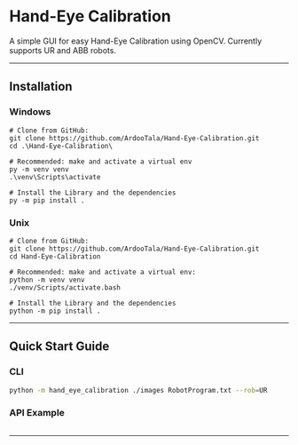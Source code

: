 # Hand-Eye Calibration
A simple GUI for easy Hand-Eye Calibration using OpenCV. Currently supports UR and ABB robots.

---

## Installation
### Windows

```shell
# Clone from GitHub:
git clone https://github.com/ArdooTala/Hand-Eye-Calibration.git
cd .\Hand-Eye-Calibration\

# Recommended: make and activate a virtual env
py -m venv venv
.\venv\Scripts\activate

# Install the Library and the dependencies
py -m pip install .
```

### Unix
```shell
# Clone from GitHub:
git clone https://github.com/ArdooTala/Hand-Eye-Calibration.git
cd Hand-Eye-Calibration

# Recommended: make and activate a virtual env:
python -m venv venv
./venv/Scripts/activate.bash

# Install the Library and the dependencies
python -m pip install .
```

---

## Quick Start Guide
### CLI
```sh
python -m hand_eye_calibration ./images RobotProgram.txt --rob=UR
```

### API Example
```shell

```

---
